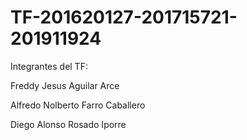 # TF-201620127-201715721-201911924

Integrantes del TF:

Freddy Jesus Aguilar Arce

Alfredo Nolberto Farro Caballero

Diego Alonso Rosado Iporre 
